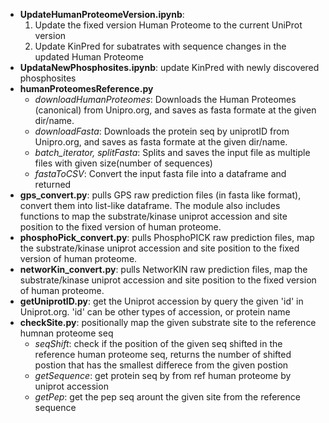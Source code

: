 - **UpdateHumanProteomeVersion.ipynb**:
  1. Update the fixed version Human Proteome to the current UniProt version
  2. Update KinPred for subatrates with sequence changes in the updated Human Proteome
- **UpdataNewPhosphosites.ipynb**: update KinPred with newly discovered phosphosites
- **humanProteomesReference.py**
  - *downloadHumanProteomes*: Downloads the Human Proteomes (canonical) from Unipro.org, and saves as fasta formate at the given dir/name.
  - *downloadFasta*: Downloads the protein seq by uniprotID from Unipro.org, and saves as fasta formate at the given dir/name.
  - *batch_iterator, splitFasta*: Splits and saves the input file as multiple files with given size(number of sequences)
  - *fastaToCSV*: Convert the input fasta file into a dataframe and returned
- **gps_convert.py**: pulls GPS raw prediction files (in fasta like format), convert them into list-like dataframe.  The module also includes functions to map the substrate/kinase uniprot accession and site position to the fixed version of human proteome.
- **phosphoPick_convert.py**: pulls PhosphoPICK raw prediction files, map the substrate/kinase uniprot accession and site position to the fixed version of human proteome.
- **networKin_convert.py**: pulls NetworKIN raw prediction files, map the substrate/kinase uniprot accession and site position to the fixed version of human proteome.
- **getUniprotID.py**: get the Uniprot accession by query the given 'id' in Uniprot.org. 'id' can be other types of accession, or protein name
- **checkSite.py**: positionally map the given substrate site to the reference humnan proteome seq
  - *seqShift*: check if the position of the given seq shifted in the reference human proteome seq, returns the number of shifted postion that has the smallest differece from the given postion 
  - *getSequence*: get protein seq by from ref human proteome by uniprot accession
  - *getPep*: get the pep seq arount the given site from the reference sequence


